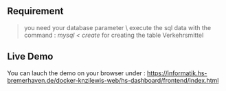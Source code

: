 ## Requirement
> you need your database parameter \\
> execute the sql data with the command : *mysql < create* for creating the table Verkehrsmittel


## Live Demo 
You can lauch the demo on your browser under : https://informatik.hs-bremerhaven.de/docker-knzilewis-web/hs-dashboard/frontend/index.html
